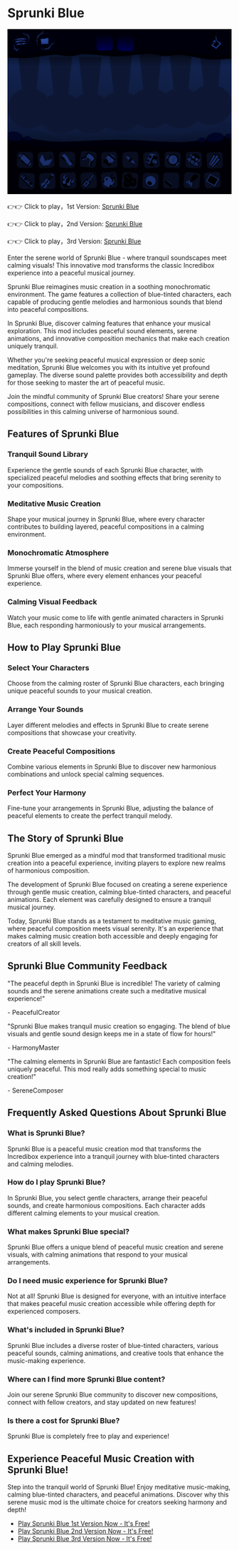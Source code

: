# Sprunki Blue

![Sprunki Blue](https://raw.githubusercontent.com/sprunkiscrunkly/sprunki-blue/refs/heads/main/sprunki-blue.png "Sprunki Blue")

👉👉 Click to play，1st Version: [Sprunki Blue](https://sprunksters.com/sprunki-blue/ "Sprunki Blue")

👉👉 Click to play，2nd Version: [Sprunki Blue](https://sprunkiscrunkly.com/sprunki-blue/ "Sprunki Blue")

👉👉 Click to play，3rd Version: [Sprunki Blue](https://sprunkipyramixed.com/sprunki-blue/ "Sprunki Blue")

Enter the serene world of Sprunki Blue - where tranquil soundscapes meet calming visuals! This innovative mod transforms the classic Incredibox experience into a peaceful musical journey.

Sprunki Blue reimagines music creation in a soothing monochromatic environment. The game features a collection of blue-tinted characters, each capable of producing gentle melodies and harmonious sounds that blend into peaceful compositions.

In Sprunki Blue, discover calming features that enhance your musical exploration. This mod includes peaceful sound elements, serene animations, and innovative composition mechanics that make each creation uniquely tranquil.

Whether you're seeking peaceful musical expression or deep sonic meditation, Sprunki Blue welcomes you with its intuitive yet profound gameplay. The diverse sound palette provides both accessibility and depth for those seeking to master the art of peaceful music.

Join the mindful community of Sprunki Blue creators! Share your serene compositions, connect with fellow musicians, and discover endless possibilities in this calming universe of harmonious sound.

## Features of Sprunki Blue

### Tranquil Sound Library

Experience the gentle sounds of each Sprunki Blue character, with specialized peaceful melodies and soothing effects that bring serenity to your compositions.

### Meditative Music Creation

Shape your musical journey in Sprunki Blue, where every character contributes to building layered, peaceful compositions in a calming environment.

### Monochromatic Atmosphere

Immerse yourself in the blend of music creation and serene blue visuals that Sprunki Blue offers, where every element enhances your peaceful experience.

### Calming Visual Feedback

Watch your music come to life with gentle animated characters in Sprunki Blue, each responding harmoniously to your musical arrangements.

## How to Play Sprunki Blue

### Select Your Characters

Choose from the calming roster of Sprunki Blue characters, each bringing unique peaceful sounds to your musical creation.

### Arrange Your Sounds

Layer different melodies and effects in Sprunki Blue to create serene compositions that showcase your creativity.

### Create Peaceful Compositions

Combine various elements in Sprunki Blue to discover new harmonious combinations and unlock special calming sequences.

### Perfect Your Harmony

Fine-tune your arrangements in Sprunki Blue, adjusting the balance of peaceful elements to create the perfect tranquil melody.

## The Story of Sprunki Blue

Sprunki Blue emerged as a mindful mod that transformed traditional music creation into a peaceful experience, inviting players to explore new realms of harmonious composition.

The development of Sprunki Blue focused on creating a serene experience through gentle music creation, calming blue-tinted characters, and peaceful animations. Each element was carefully designed to ensure a tranquil musical journey.

Today, Sprunki Blue stands as a testament to meditative music gaming, where peaceful composition meets visual serenity. It's an experience that makes calming music creation both accessible and deeply engaging for creators of all skill levels.

## Sprunki Blue Community Feedback

"The peaceful depth in Sprunki Blue is incredible! The variety of calming sounds and the serene animations create such a meditative musical experience!"

\- PeacefulCreator

"Sprunki Blue makes tranquil music creation so engaging. The blend of blue visuals and gentle sound design keeps me in a state of flow for hours!"

\- HarmonyMaster

"The calming elements in Sprunki Blue are fantastic! Each composition feels uniquely peaceful. This mod really adds something special to music creation!"

\- SereneComposer

## Frequently Asked Questions About Sprunki Blue

### What is Sprunki Blue?

Sprunki Blue is a peaceful music creation mod that transforms the Incredibox experience into a tranquil journey with blue-tinted characters and calming melodies.

### How do I play Sprunki Blue?

In Sprunki Blue, you select gentle characters, arrange their peaceful sounds, and create harmonious compositions. Each character adds different calming elements to your musical creation.

### What makes Sprunki Blue special?

Sprunki Blue offers a unique blend of peaceful music creation and serene visuals, with calming animations that respond to your musical arrangements.

### Do I need music experience for Sprunki Blue?

Not at all! Sprunki Blue is designed for everyone, with an intuitive interface that makes peaceful music creation accessible while offering depth for experienced composers.

### What's included in Sprunki Blue?

Sprunki Blue includes a diverse roster of blue-tinted characters, various peaceful sounds, calming animations, and creative tools that enhance the music-making experience.

### Where can I find more Sprunki Blue content?

Join our serene Sprunki Blue community to discover new compositions, connect with fellow creators, and stay updated on new features!

### Is there a cost for Sprunki Blue?

Sprunki Blue is completely free to play and experience!

## Experience Peaceful Music Creation with Sprunki Blue!

Step into the tranquil world of Sprunki Blue! Enjoy meditative music-making, calming blue-tinted characters, and peaceful animations. Discover why this serene music mod is the ultimate choice for creators seeking harmony and depth!

- [Play Sprunki Blue 1st Version Now - It's Free!](https://sprunksters.com/sprunki-blue/)
- [Play Sprunki Blue 2nd Version Now - It's Free!](https://sprunkiscrunkly.com/sprunki-blue/)
- [Play Sprunki Blue 3rd Version Now - It's Free!](https://sprunkipyramixed.com/sprunki-blue/)
